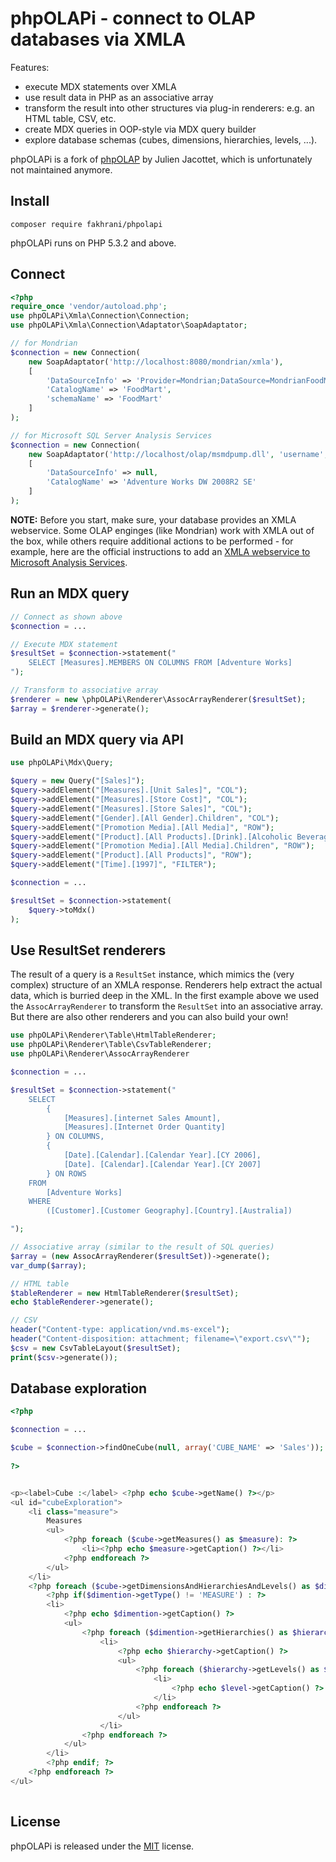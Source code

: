 phpOLAPi - connect to OLAP databases via XMLA
======

Features: 

- execute MDX statements over XMLA
- use result data in PHP as an associative array
- transform the result into other structures via plug-in renderers: e.g. an HTML table, CSV, etc.
- create MDX queries in OOP-style via MDX query builder 
- explore database schemas (cubes, dimensions, hierarchies, levels, ...).

phpOLAPi is a fork of [phpOLAP](https://github.com/julienj/phpOlap) by Julien Jacottet, which is unfortunately not maintained anymore. 

Install
-----

```
composer require fakhrani/phpolapi
```

phpOLAPi runs on PHP 5.3.2 and above.

Connect
-----

``` php
<?php
require_once 'vendor/autoload.php';
use phpOLAPi\Xmla\Connection\Connection;
use phpOLAPi\Xmla\Connection\Adaptator\SoapAdaptator;

// for Mondrian
$connection = new Connection(
    new SoapAdaptator('http://localhost:8080/mondrian/xmla'), 
    [
        'DataSourceInfo' => 'Provider=Mondrian;DataSource=MondrianFoodMart;'
        'CatalogName' => 'FoodMart',
        'schemaName' => 'FoodMart'
    ]
);

// for Microsoft SQL Server Analysis Services
$connection = new Connection(
    new SoapAdaptator('http://localhost/olap/msmdpump.dll', 'username', 'password'),
    [
        'DataSourceInfo' => null,
        'CatalogName' => 'Adventure Works DW 2008R2 SE'
    ]
);
```

**NOTE:** Before you start, make sure, your database provides an XMLA webservice. Some OLAP enginges (like Mondrian) work with XMLA out of the box, while others require additional actions to be performed - for example, here are the official instructions to add an [XMLA webservice to Microsoft Analysis Services](https://docs.microsoft.com/en-us/analysis-services/instances/configure-http-access-to-analysis-services-on-iis-8-0). 

Run an MDX query
-----

``` php
// Connect as shown above
$connection = ...

// Execute MDX statement
$resultSet = $connection->statement("
	SELECT [Measures].MEMBERS ON COLUMNS FROM [Adventure Works] 
");

// Transform to associative array
$renderer = new \phpOLAPi\Renderer\AssocArrayRenderer($resultSet);
$array = $renderer->generate();

```

Build an MDX query via API
-----

``` php
use phpOLAPi\Mdx\Query;

$query = new Query("[Sales]");
$query->addElement("[Measures].[Unit Sales]", "COL");
$query->addElement("[Measures].[Store Cost]", "COL");
$query->addElement("[Measures].[Store Sales]", "COL");
$query->addElement("[Gender].[All Gender].Children", "COL");
$query->addElement("[Promotion Media].[All Media]", "ROW");
$query->addElement("[Product].[All Products].[Drink].[Alcoholic Beverages]", "ROW");
$query->addElement("[Promotion Media].[All Media].Children", "ROW");
$query->addElement("[Product].[All Products]", "ROW");
$query->addElement("[Time].[1997]", "FILTER");

$connection = ...

$resultSet = $connection->statement(
	$query->toMdx()
);
```

Use ResultSet renderers
------

The result of a query is a `ResultSet` instance, which mimics the (very complex) structure of an XMLA response. Renderers help extract the actual data, which is burried deep in the XML. In the first example above we used the `AssocArrayRenderer` to transform the `ResultSet` into an associative array. But there are also other renderers and you can also build your own!

``` php
use phpOLAPi\Renderer\Table\HtmlTableRenderer;
use phpOLAPi\Renderer\Table\CsvTableRenderer;
use phpOLAPi\Renderer\AssocArrayRenderer

$connection = ...

$resultSet = $connection->statement("
	SELECT	
		{ 
			[Measures].[internet Sales Amount],
			[Measures].[Internet Order Quantity] 
		} ON COLUMNS,
		{
			[Date].[Calendar].[Calendar Year].[CY 2006],
			[Date]. [Calendar].[Calendar Year].[CY 2007] 
		} ON ROWS
	FROM
	    [Adventure Works]
	WHERE
	    ([Customer].[Customer Geography].[Country].[Australia])

");

// Associative array (similar to the result of SQL queries)
$array = (new AssocArrayRenderer($resultSet))->generate();
var_dump($array);

// HTML table
$tableRenderer = new HtmlTableRenderer($resultSet);
echo $tableRenderer->generate();

// CSV
header("Content-type: application/vnd.ms-excel"); 
header("Content-disposition: attachment; filename=\"export.csv\"");
$csv = new CsvTableLayout($resultSet);
print($csv->generate()); 
```

Database exploration
----------------

``` php
<?php

$connection = ...

$cube = $connection->findOneCube(null, array('CUBE_NAME' => 'Sales'));
	
?>


<p><label>Cube :</label> <?php echo $cube->getName() ?></p>
<ul id="cubeExploration">
	<li class="measure">
		Measures
		<ul>
			<?php foreach ($cube->getMeasures() as $measure): ?>
				<li><?php echo $measure->getCaption() ?></li>
			<?php endforeach ?>
		</ul>
	</li>		
	<?php foreach ($cube->getDimensionsAndHierarchiesAndLevels() as $dimention): ?>
		<?php if($dimention->getType() != 'MEASURE') : ?>
		<li>
			<?php echo $dimention->getCaption() ?>
			<ul>
				<?php foreach ($dimention->getHierarchies() as $hierarchy): ?>
					<li>
						<?php echo $hierarchy->getCaption() ?>
						<ul>
							<?php foreach ($hierarchy->getLevels() as $level): ?>
								<li>
									<?php echo $level->getCaption() ?>
								</li>
							<?php endforeach ?>
						</ul>
					</li>
				<?php endforeach ?>
			</ul>
		</li>
		<?php endif; ?>
	<?php endforeach ?>
</ul>
		
```

License
-------

phpOLAPi is released under the [MIT](LICENSE) license.
